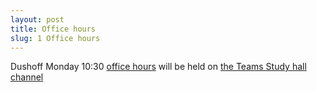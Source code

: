 ```yaml
---
layout: post
title: Office hours
slug: 1 Office hours
---
```


Dushoff Monday 10:30 [office hours](/team.html) will be held on [the Teams Study hall channel](https://teams.microsoft.com/l/channel/19%3aac5a398f46f0403a8d783022591e6fd1%40thread.tacv2/Study%2520hall)

